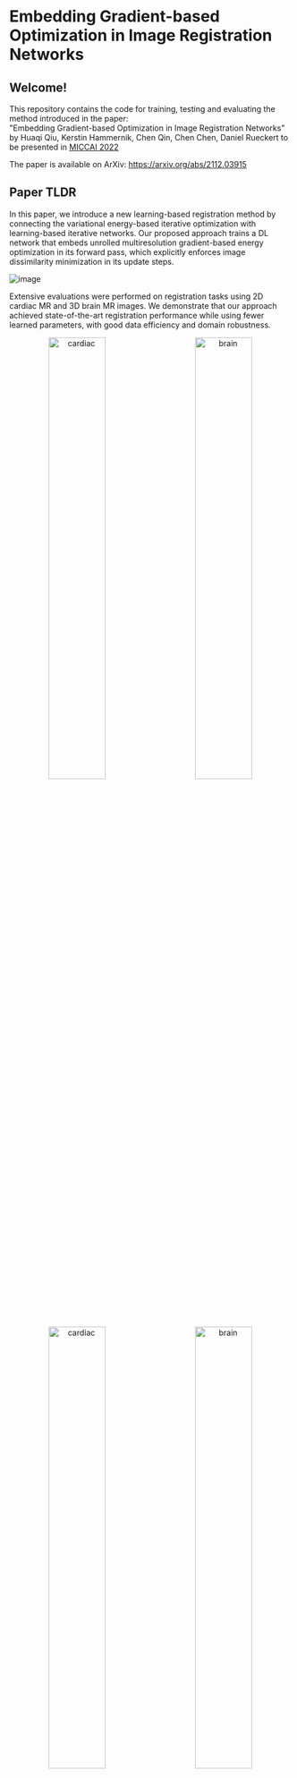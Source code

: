 #  Embedding Gradient-based Optimization in Image Registration Networks

## Welcome!

This repository contains the code for training, testing and evaluating the method introduced in the paper:   
"Embedding Gradient-based Optimization in Image Registration Networks"  
by Huaqi Qiu, Kerstin Hammernik, Chen Qin, Chen Chen, Daniel Rueckert
 to be presented in [MICCAI 2022](https://conferences.miccai.org/2022/en/)

The paper is available on ArXiv: https://arxiv.org/abs/2112.03915

## Paper TLDR
In this paper, we introduce a new learning-based registration method by connecting the variational energy-based iterative optimization with learning-based iterative networks. Our proposed approach trains a DL network that embeds unrolled multiresolution gradient-based energy optimization in its forward pass, which explicitly enforces image dissimilarity minimization in its update steps.  

![image](https://user-images.githubusercontent.com/17068099/190219234-a8349a8a-f406-4bfd-b257-500e501f6824.png)

Extensive evaluations were performed on registration tasks using 2D cardiac MR and 3D brain MR images. We demonstrate that our approach achieved state-of-the-art registration performance while using fewer learned parameters, with good data efficiency and domain robustness.

<p align="center">
  <img 
       alt="cardiac" 
       src="https://user-images.githubusercontent.com/17068099/190221298-c00c8422-8ff9-47a6-ab73-c0ef16eb643d.png" 
       title="2D cardiac MRI intra-subject registration (UK biobank, end-diastolic vs. end-systolic)" 
       width="45%">
&nbsp; &nbsp; &nbsp; &nbsp;
  <img alt="brain" 
       src="https://user-images.githubusercontent.com/17068099/190221270-0ac2caef-cf90-44db-933e-8c03df9ef09e.png" 
       width="45%"
       title="3D brain MRI inter-subject registration (CamCAN, aging study)">
</p>


<p align="center">
  <img alt="cardiac" src="https://user-images.githubusercontent.com/17068099/190224280-cd0731c7-beb8-47b3-a3e7-e0b0672a9173.png" width="45%">
&nbsp; &nbsp; &nbsp; &nbsp;
  <img alt="brain" src="https://user-images.githubusercontent.com/17068099/190224295-03ca91db-3ecb-41d9-829b-53a778e4b572.png" width="45%">
</p>



## Dependencies 
Core dependencies:
- Pytorch v1.8.1
- Pytorch Lightning v.1.2.7
- Numpy v1.21.1
- Nibabel v3.1.
- Hydra-core v1.1.0


## Running the code
To run training:
1. Download data and split the data into training and validation. Under train/val directory, organise data for each subject into one subject directory, with the name of the data files matching the suffix given in the dataloaders in `data/datasets.py`
2. Give the path of your train/val data directory in `conf/train/data/<your_data_config>.yaml` or via command line `data.train_path=<your_train_data_path> data.val_path=<your_val_data_path>`
3. Run `python train.py run_dir=<your_run_dir> data=<your_data_config>` (by default this runs on GPU 0 of your machine with mixed precision.

## Configurations
We use [Hydra](https://hydra.cc/) for configuration parsing, which means all configuration options can be overwritten easily via command line.


More instructions coming soon...
